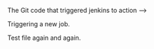 The Git code that triggered jenkins to action -->

Triggering a new job.

Test file again and again.
